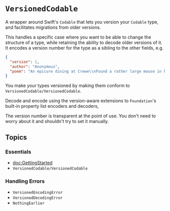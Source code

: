 # ``VersionedCodable``

A wrapper around Swift's `Codable` that lets you version your `Codable` type, and facilitates migrations from older versions.

This handles a specific case where you want to be able to change the structure of a type, while retaining the ability to decode older versions of it. It encodes a version number for the type as a sibling to the other fields, e.g.

```json
{
  "version": 1,
  "author": "Anonymous",
  "poem": "An epicure dining at Crewe\\nFound a rather large mouse in his stew\\nCried the waiter: Don't shout\\nAnd wave it about\\nOr the rest will be wanting one too!"
}
```

You make your types versioned by making them conform to ``VersionedCodable/VersionedCodable``.

Decode and encode using the version-aware extensions to `Foundation`'s built-in property list encoders and decoders, 

The version number is transparent at the point of use. You don't need to worry about it and shouldn't try to set it manually.

## Topics

### Essentials
- <doc:GettingStarted>
- ``VersionedCodable/VersionedCodable``

### Handling Errors
- ``VersionedEncodingError``
- ``VersionedDecodingError``
- ``NothingEarlier``
